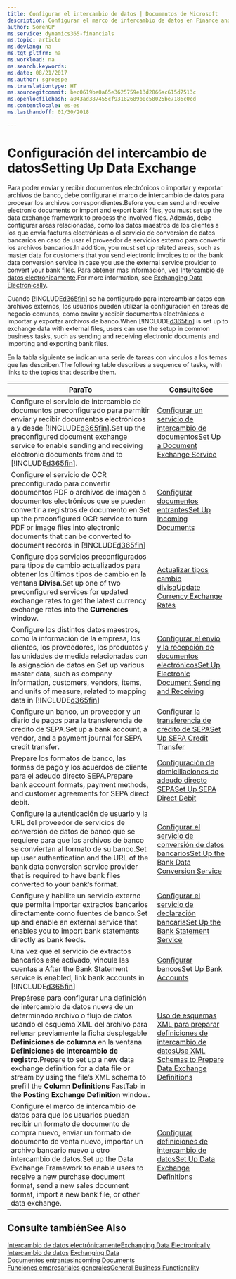 ```yaml
---
title: Configurar el intercambio de datos | Documentos de Microsoft
description: Configurar el marco de intercambio de datos en Finance and Operations, Business edition.
author: SorenGP
ms.service: dynamics365-financials
ms.topic: article
ms.devlang: na
ms.tgt_pltfrm: na
ms.workload: na
ms.search.keywords: 
ms.date: 08/21/2017
ms.author: sgroespe
ms.translationtype: HT
ms.sourcegitcommit: bec0619be0a65e3625759e13d2866ac615d7513c
ms.openlocfilehash: a043ad387455cf93182689b0c58025be7186c0cd
ms.contentlocale: es-es
ms.lasthandoff: 01/30/2018

---
```

# <a name="setting-up-data-exchange"></a><span data-ttu-id="a91c7-103">Configuración del intercambio de datos</span><span class="sxs-lookup"><span data-stu-id="a91c7-103">Setting Up Data Exchange</span></span>
<span data-ttu-id="a91c7-104">Para poder enviar y recibir documentos electrónicos o importar y exportar archivos de banco, debe configurar el marco de intercambio de datos para procesar los archivos correspondientes.</span><span class="sxs-lookup"><span data-stu-id="a91c7-104">Before you can send and receive electronic documents or import and export bank files, you must set up the data exchange framework to process the involved files.</span></span> <span data-ttu-id="a91c7-105">Además, debe configurar áreas relacionadas, como los datos maestros de los clientes a los que envía facturas electrónicas o el servicio de conversión de datos bancarios en caso de usar el proveedor de servicios externo para convertir los archivos bancarios.</span><span class="sxs-lookup"><span data-stu-id="a91c7-105">In addition, you must set up related areas, such as master data for customers that you send electronic invoices to or the bank data conversion service in case you use the external service provider to convert your bank files.</span></span> <span data-ttu-id="a91c7-106">Para obtener más información, vea [Intercambio de datos electrónicamente](across-data-exchange.md).</span><span class="sxs-lookup"><span data-stu-id="a91c7-106">For more information, see [Exchanging Data Electronically](across-data-exchange.md).</span></span>  

 <span data-ttu-id="a91c7-107">Cuando [!INCLUDE[d365fin](includes/d365fin_md.md)] se ha configurado para intercambiar datos con archivos externos, los usuarios pueden utilizar la configuración en tareas de negocio comunes, como enviar y recibir documentos electrónicos e importar y exportar archivos de banco.</span><span class="sxs-lookup"><span data-stu-id="a91c7-107">When [!INCLUDE[d365fin](includes/d365fin_md.md)] is set up to exchange data with external files, users can use the setup in common business tasks, such as sending and receiving electronic documents and importing and exporting bank files.</span></span>  

 <span data-ttu-id="a91c7-108">En la tabla siguiente se indican una serie de tareas con vínculos a los temas que las describen.</span><span class="sxs-lookup"><span data-stu-id="a91c7-108">The following table describes a sequence of tasks, with links to the topics that describe them.</span></span>  

|<span data-ttu-id="a91c7-109">**Para**</span><span class="sxs-lookup"><span data-stu-id="a91c7-109">**To**</span></span>|<span data-ttu-id="a91c7-110">**Consulte**</span><span class="sxs-lookup"><span data-stu-id="a91c7-110">**See**</span></span>|  
|------------|-------------|  
|<span data-ttu-id="a91c7-111">Configure el servicio de intercambio de documentos preconfigurado para permitir enviar y recibir documentos electrónicos a y desde [!INCLUDE[d365fin](includes/d365fin_md.md)].</span><span class="sxs-lookup"><span data-stu-id="a91c7-111">Set up the preconfigured document exchange service to enable sending and receiving electronic documents from and to [!INCLUDE[d365fin](includes/d365fin_md.md)].</span></span>|[<span data-ttu-id="a91c7-112">Configurar un servicio de intercambio de documentos</span><span class="sxs-lookup"><span data-stu-id="a91c7-112">Set Up a Document Exchange Service</span></span>](across-how-to-set-up-a-document-exchange-service.md)|  
|<span data-ttu-id="a91c7-113">Configure el servicio de OCR preconfigurado para convertir documentos PDF o archivos de imagen a documentos electrónicos que se pueden convertir a registros de documento en </span><span class="sxs-lookup"><span data-stu-id="a91c7-113">Set up the preconfigured OCR service to turn PDF or image files into electronic documents that can be converted to document records in</span></span> [!INCLUDE[d365fin](includes/d365fin_md.md)]|[<span data-ttu-id="a91c7-114">Configurar documentos entrantes</span><span class="sxs-lookup"><span data-stu-id="a91c7-114">Set Up Incoming Documents</span></span>](across-how-setup-income-documents.md)|  
|<span data-ttu-id="a91c7-115">Configure dos servicios preconfigurados para tipos de cambio actualizados para obtener los últimos tipos de cambio en la ventana **Divisa**.</span><span class="sxs-lookup"><span data-stu-id="a91c7-115">Set up one of two preconfigured services for updated exchange rates to get the latest currency exchange rates into the **Currencies** window.</span></span>|[<span data-ttu-id="a91c7-116">Actualizar tipos cambio divisa</span><span class="sxs-lookup"><span data-stu-id="a91c7-116">Update Currency Exchange Rates</span></span>](finance-how-update-currencies.md)|  
|<span data-ttu-id="a91c7-117">Configure los distintos datos maestros, como la información de la empresa, los clientes, los proveedores, los productos y las unidades de medida relacionadas con la asignación de datos en </span><span class="sxs-lookup"><span data-stu-id="a91c7-117">Set up various master data, such as company information, customers, vendors, items, and units of measure, related to mapping data in</span></span> [!INCLUDE[d365fin](includes/d365fin_md.md)]|[<span data-ttu-id="a91c7-118">Configurar el envío y la recepción de documentos electrónicos</span><span class="sxs-lookup"><span data-stu-id="a91c7-118">Set Up Electronic Document Sending and Receiving</span></span>](across-how-to-set-up-electronic-document-sending-and-receiving.md)|  
|<span data-ttu-id="a91c7-119">Configure un banco, un proveedor y un diario de pagos para la transferencia de crédito de SEPA.</span><span class="sxs-lookup"><span data-stu-id="a91c7-119">Set up a bank account, a vendor, and a payment journal for SEPA credit transfer.</span></span>|[<span data-ttu-id="a91c7-120">Configurar la transferencia de crédito de SEPA</span><span class="sxs-lookup"><span data-stu-id="a91c7-120">Set Up SEPA Credit Transfer</span></span>](finance-how-to-set-up-sepa-credit-transfer.md)|  
|<span data-ttu-id="a91c7-121">Prepare los formatos de banco, las formas de pago y los acuerdos de cliente para el adeudo directo SEPA.</span><span class="sxs-lookup"><span data-stu-id="a91c7-121">Prepare bank account formats, payment methods, and customer agreements for SEPA direct debit.</span></span>|[<span data-ttu-id="a91c7-122">Configuración de domiciliaciones de adeudo directo SEPA</span><span class="sxs-lookup"><span data-stu-id="a91c7-122">Set Up SEPA Direct Debit</span></span>](finance-how-to-set-up-sepa-direct-debit.md)|  
|<span data-ttu-id="a91c7-123">Configure la autenticación de usuario y la URL del proveedor de servicios de conversión de datos de banco que se requiere para que los archivos de banco se conviertan al formato de su banco.</span><span class="sxs-lookup"><span data-stu-id="a91c7-123">Set up user authentication and the URL of the bank data conversion service provider that is required to have bank files converted to your bank’s format.</span></span>|[<span data-ttu-id="a91c7-124">Configurar el servicio de conversión de datos bancarios</span><span class="sxs-lookup"><span data-stu-id="a91c7-124">Set Up the Bank Data Conversion Service</span></span>](bank-how-setup-bank-data-conversion-service.md)|  
|<span data-ttu-id="a91c7-125">Configure y habilite un servicio externo que permita importar extractos bancarios directamente como fuentes de banco.</span><span class="sxs-lookup"><span data-stu-id="a91c7-125">Set up and enable an external service that enables you to import bank statements directly as bank feeds.</span></span>|[<span data-ttu-id="a91c7-126">Configurar el servicio de declaración bancaria</span><span class="sxs-lookup"><span data-stu-id="a91c7-126">Set Up the Bank Statement Service</span></span>](bank-how-setup-bank-statement-service.md)|  
|<span data-ttu-id="a91c7-127">Una vez que el servicio de extractos bancarios esté activado, vincule las cuentas a </span><span class="sxs-lookup"><span data-stu-id="a91c7-127">After the Bank Statement service is enabled, link bank accounts in</span></span> [!INCLUDE[d365fin](includes/d365fin_md.md)]|[<span data-ttu-id="a91c7-128">Configurar bancos</span><span class="sxs-lookup"><span data-stu-id="a91c7-128">Set Up Bank Accounts</span></span>](bank-how-setup-bank-accounts.md)|  
|<span data-ttu-id="a91c7-129">Prepárese para configurar una definición de intercambio de datos nueva de un determinado archivo o flujo de datos usando el esquema XML del archivo para rellenar previamente la ficha desplegable **Definiciones de columna** en la ventana **Definiciones de intercambio de registro**.</span><span class="sxs-lookup"><span data-stu-id="a91c7-129">Prepare to set up a new data exchange definition for a data file or stream by using the file’s XML schema to prefill the **Column Definitions** FastTab in the **Posting Exchange Definition** window.</span></span>|[<span data-ttu-id="a91c7-130">Uso de esquemas XML para preparar definiciones de intercambio de datos</span><span class="sxs-lookup"><span data-stu-id="a91c7-130">Use XML Schemas to Prepare Data Exchange Definitions</span></span>](across-how-to-use-xml-schemas-to-prepare-data-exchange-definitions.md)|  
|<span data-ttu-id="a91c7-131">Configure el marco de intercambio de datos para que los usuarios puedan recibir un formato de documento de compra nuevo, enviar un formato de documento de venta nuevo, importar un archivo bancario nuevo u otro intercambio de datos.</span><span class="sxs-lookup"><span data-stu-id="a91c7-131">Set up the Data Exchange Framework to enable users to receive a new purchase document format, send a new sales document format, import a new bank file, or other data exchange.</span></span>|[<span data-ttu-id="a91c7-132">Configurar definiciones de intercambio de datos</span><span class="sxs-lookup"><span data-stu-id="a91c7-132">Set Up Data Exchange Definitions</span></span>](across-how-to-set-up-data-exchange-definitions.md)|  

## <a name="see-also"></a><span data-ttu-id="a91c7-133">Consulte también</span><span class="sxs-lookup"><span data-stu-id="a91c7-133">See Also</span></span>  
[<span data-ttu-id="a91c7-134">Intercambio de datos electrónicamente</span><span class="sxs-lookup"><span data-stu-id="a91c7-134">Exchanging Data Electronically</span></span>](across-data-exchange.md)  
<span data-ttu-id="a91c7-135">[Intercambio de datos](across-exchange-data.md) </span><span class="sxs-lookup"><span data-stu-id="a91c7-135">[Exchanging Data](across-exchange-data.md) </span></span>  
[<span data-ttu-id="a91c7-136">Documentos entrantes</span><span class="sxs-lookup"><span data-stu-id="a91c7-136">Incoming Documents</span></span>](across-income-documents.md)  
[<span data-ttu-id="a91c7-137">Funciones empresariales generales</span><span class="sxs-lookup"><span data-stu-id="a91c7-137">General Business Functionality</span></span>](ui-across-business-areas.md)  

